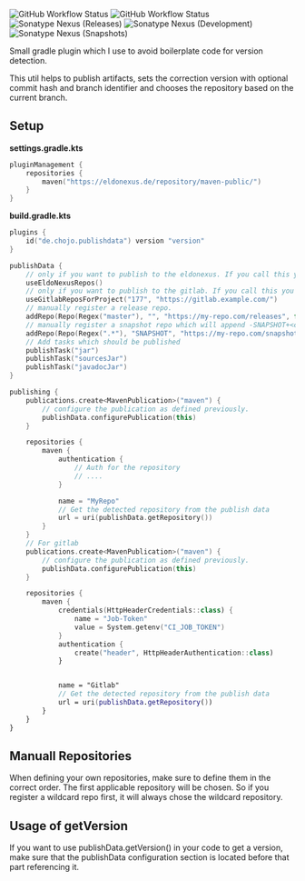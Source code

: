 ![GitHub Workflow Status](https://img.shields.io/github/actions/workflow/status/RainbowDashLabs/publishdata/verify.yml?style=for-the-badge&label=Building)
![GitHub Workflow Status](https://img.shields.io/github/actions/workflow/status/RainbowDashLabs/publishdata/publish_to_nexus.yml?style=for-the-badge&label=Publishing) \
![Sonatype Nexus (Releases)](https://img.shields.io/nexus/maven-releases/de.chojo/publishdata?label=Release&logo=Release&server=https%3A%2F%2Feldonexus.de&style=for-the-badge)
![Sonatype Nexus (Development)](https://img.shields.io/nexus/maven-dev/de.chojo/publishdata?label=DEV&logo=Release&server=https%3A%2F%2Feldonexus.de&style=for-the-badge)
![Sonatype Nexus (Snapshots)](https://img.shields.io/nexus/s/de.chojo/publishdata?color=orange&label=Snapshot&server=https%3A%2F%2Feldonexus.de&style=for-the-badge)

Small gradle plugin which I use to avoid boilerplate code for version detection.

This util helps to publish artifacts, sets the correction version with optional commit hash and branch identifier and
chooses the repository based on the current branch.

## Setup

**settings.gradle.kts**

```kotlin
pluginManagement {
    repositories {
        maven("https://eldonexus.de/repository/maven-public/")
    }
}
```

**build.gradle.kts**

```kotlin
plugins {
    id("de.chojo.publishdata") version "version"
}

publishData {
    // only if you want to publish to the eldonexus. If you call this you will not need to manually add repositories
    useEldoNexusRepos()
    // only if you want to publish to the gitlab. If you call this you will not need to manually add repositories
    useGitlabReposForProject("177", "https://gitlab.example.com/")
    // manually register a release repo.
    addRepo(Repo(Regex("master"), "", "https://my-repo.com/releases", false))
    // manually register a snapshot repo which will append -SNAPSHOT+<commit_hash>
    addRepo(Repo(Regex(".*"), "SNAPSHOT", "https://my-repo.com/snapshots", true))
    // Add tasks which should be published
    publishTask("jar")
    publishTask("sourcesJar")
    publishTask("javadocJar")
}

publishing {
    publications.create<MavenPublication>("maven") {
        // configure the publication as defined previously.
        publishData.configurePublication(this)
    }

    repositories {
        maven {
            authentication {
                // Auth for the repository
                // ....
            }

            name = "MyRepo"
            // Get the detected repository from the publish data
            url = uri(publishData.getRepository())
        }
    }
    // For gitlab
    publications.create<MavenPublication>("maven") {
        // configure the publication as defined previously.
        publishData.configurePublication(this)
    }

    repositories {
        maven {
            credentials(HttpHeaderCredentials::class) {
                name = "Job-Token"
                value = System.getenv("CI_JOB_TOKEN")
            }
            authentication {
                create("header", HttpHeaderAuthentication::class)
            }


            name = "Gitlab"
            // Get the detected repository from the publish data
            url = uri(publishData.getRepository())
        }
    }
}
```
## Manuall Repositories

When defining your own repositories, make sure to define them in the correct order. The first applicable repository will be chosen. So if you register a wildcard repo first, it will always chose the wildcard repository.

## Usage of getVersion

If you want to use publishData.getVersion() in your code to get a version, make sure that the publishData configuration section is located before that part referencing it.

